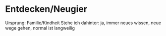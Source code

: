# Entdecken/Neugier

Ursprung: Familie/Kindheit
Stehe ich dahinter: ja, immer neues wissen, neue wege gehen, normal ist langweilig